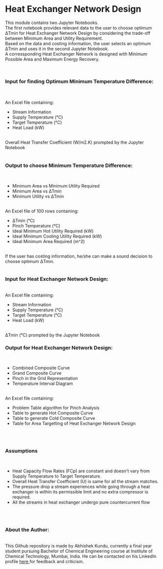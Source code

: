 # Heat Exchanger Network Design
This module contains two Jupyter Notebooks. <br> The first notebook provides relevant data to the user to choose optimum ΔTmin for Heat Exchanger Network Design by considering the trade-off between Minimum Area and Utility Requirement. <br> Based on the data and costing information, the user selects an optimum ΔTmin and uses it in the second Jupyter Notebook. <br> A corressponding Heat Exchanger Network is designed with Minimum Possible Area and Maximum Energy Recovery.

<br>
<h3>Input for finding Optimum Minimum Temperature Difference: </h3><br>
<br>
An Excel file containing: <br>
<ul>
  <li> Stream Information</li>
  <li> Supply Temperature (°C)</li>
  <li> Target Temperature (°C)</li>
  <li> Heat Load (kW)</li>
</ul> <br>
Overall Heat Transfer Coefficient (W/m2.K) prompted by the Jupyter Notebook <br> 
<br>
<h3> Output to choose Minimum Temperature Difference: </h3> <br>
<ul>
  <li> Minimum Area vs Minimum Utility Required </li>
  <li> Minimum Area vs ΔTmin </li>
  <li> Minimum Utility vs ΔTmin </li>
</ul> <br>
An Excel file of 100 rows containing: <br>
<ul>
  <li> ΔTmin (°C) </li>
  <li> Pinch Temperature (°C) </li>
  <li> Ideal Minimum Hot Utility Required (kW) </li>
  <li> Ideal Minimum Cooling Utility Required (kW) </li>
  <li> Ideal Minimum Area Required (m^2) </li>
 </ul> <br>
If the user has costing information, he/she can make a sound decision to choose optimum ΔTmin.<br>
<br>
<h3> Input for Heat Exchanger Network Design: </h3> <br>
An Excel file containing: <br>
<ul>
  <li> Stream Information</li>
  <li> Supply Temperature (°C)</li>
  <li> Target Temperature (°C)</li>
  <li> Heat Load (kW)</li>
</ul> <br>
ΔTmin (°C) prompted by the Jupyter Notebook <br>
<h3> Output for Heat Exchanger Network Design: </h3> <br>
<ul>
  <li> Combined Composite Curve </li>
  <li> Grand Composite Curve </li>
  <li> Pinch in the Grid Representation </li>
  <li> Temperature Interval Diagram </li>
  </ul> <br>
  An Excel file containing: <br>
  <ul>
  <li> Problem Table algorithm for Pinch Analysis </li>
  <li> Table to generate Hot Composite Curve </li>
  <li> Table to generate Cold Composite Curve </li>
  <li> Table for Area Targetting of Heat Exchanger Network Design </li>
  </ul> <br>
<br>
<h3> Assumptions </h3> <br>
<ul>
  <li> Heat Capacity Flow Rates (FCp) are constant and doesn't vary from Supply Temperature to Target Temperature. </li>
  <li> Overall Heat Transfer Coefficient (U) is same for all the stream matches. </li>
  <li> The pressure drop a stream experiences while going through a heat exchanger is within its permissible limit and no extra compressor is required. </li>
  <li> All the streams in heat exchanger undergo pure countercurrent flow </li>
  </ul>
<br>
<br>
<h3> About the Author: </h3> <br>
This Github repository is made by Abhishek Kundu, currently a final year student pursuing Bachelor of Chemical Engineering course at Institute of Chemical Technology, Mumbai, India. He can be contacted on his LinkedIn profile <a href = "https://www.linkedin.com/in/abhishek-kundu-a77356166"> here </a> for feedback and criticism. 
